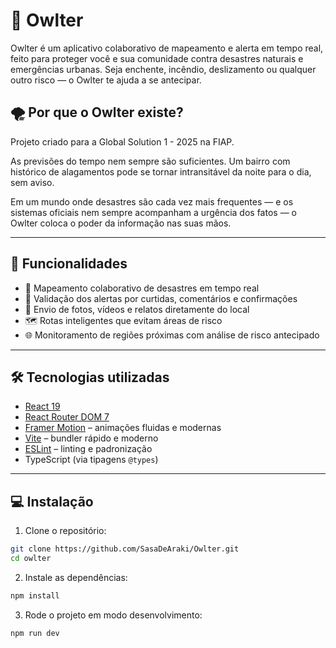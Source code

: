# 🦉 Owlter

Owlter é um aplicativo colaborativo de mapeamento e alerta em tempo real, feito para proteger você e sua comunidade contra desastres naturais e emergências urbanas. Seja enchente, incêndio, deslizamento ou qualquer outro risco — o Owlter te ajuda a se antecipar.

## 🌪️ Por que o Owlter existe?

Projeto criado para a Global Solution 1 - 2025 na FIAP.

As previsões do tempo nem sempre são suficientes. Um bairro com histórico de alagamentos pode se tornar intransitável da noite para o dia, sem aviso.

Em um mundo onde desastres são cada vez mais frequentes — e os sistemas oficiais nem sempre acompanham a urgência dos fatos — o Owlter coloca o poder da informação nas suas mãos.

---

## 🚀 Funcionalidades

- 📍 Mapeamento colaborativo de desastres em tempo real
- 🧠 Validação dos alertas por curtidas, comentários e confirmações
- 📸 Envio de fotos, vídeos e relatos diretamente do local
- 🗺️ Rotas inteligentes que evitam áreas de risco
- 🌐 Monitoramento de regiões próximas com análise de risco antecipado

---

## 🛠️ Tecnologias utilizadas

- [React 19](https://reactjs.org/)
- [React Router DOM 7](https://reactrouter.com/)
- [Framer Motion](https://www.framer.com/motion/) – animações fluidas e modernas
- [Vite](https://vitejs.dev/) – bundler rápido e moderno
- [ESLint](https://eslint.org/) – linting e padronização
- TypeScript (via tipagens `@types`)

---

## 💻 Instalação

1. Clone o repositório:

```bash
git clone https://github.com/SasaDeAraki/Owlter.git
cd owlter
```

2. Instale as dependências:

```bash
npm install
```

3. Rode o projeto em modo desenvolvimento:

```bash
npm run dev
```
